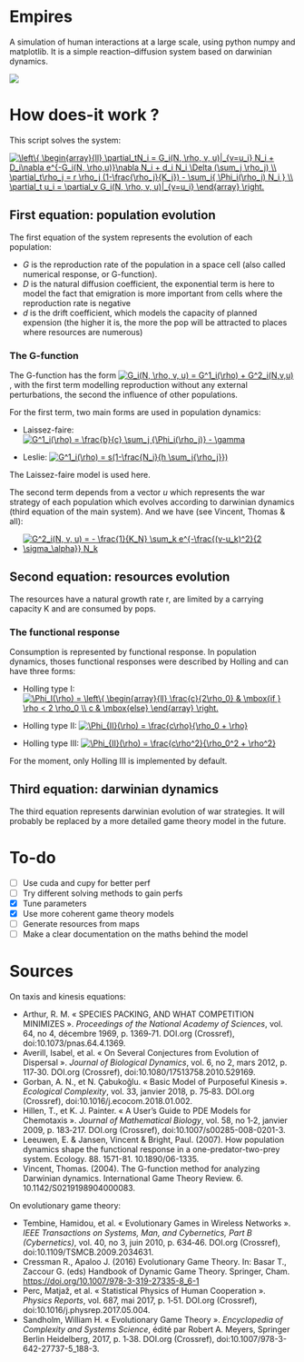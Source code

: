 # Empires

A simulation of human interactions at a large scale, using python numpy and matplotlib.
It is a simple reaction–diffusion system based on darwinian dynamics.

![](documentation/example.gif)


# How does-it work ?

This script solves the system:

<a href="https://www.codecogs.com/eqnedit.php?latex=\left\{&space;\begin{array}{ll}&space;\partial_tN_i&space;=&space;G_i(N,&space;\rho,&space;v,&space;u)|_{v=u_i}&space;N_i&space;&plus;&space;D_i\nabla&space;e^{-G_i(N,&space;\rho,u)}\nabla&space;N_i&space;&plus;&space;d_i&space;N_i&space;\Delta&space;(\sum_j&space;\rho_j)&space;\\&space;\partial_t\rho_j&space;=&space;r&space;\rho_j&space;(1-\frac{\rho_j}{K_j})&space;-&space;\sum_i{&space;\Phi_i(\rho_j)&space;N_i&space;}&space;\\&space;\partial_t&space;u_i&space;=&space;\partial_v&space;G_i(N,&space;\rho,&space;v,&space;u)|_{v=u_i}&space;\end{array}&space;\right." target="_blank"><img src="https://latex.codecogs.com/gif.latex?\left\{&space;\begin{array}{ll}&space;\partial_tN_i&space;=&space;G_i(N,&space;\rho,&space;v,&space;u)|_{v=u_i}&space;N_i&space;&plus;&space;D_i\nabla&space;e^{-G_i(N,&space;\rho,u)}\nabla&space;N_i&space;&plus;&space;d_i&space;N_i&space;\Delta&space;(\sum_j&space;\rho_j)&space;\\&space;\partial_t\rho_j&space;=&space;r&space;\rho_j&space;(1-\frac{\rho_j}{K_j})&space;-&space;\sum_i{&space;\Phi_i(\rho_j)&space;N_i&space;}&space;\\&space;\partial_t&space;u_i&space;=&space;\partial_v&space;G_i(N,&space;\rho,&space;v,&space;u)|_{v=u_i}&space;\end{array}&space;\right." title="\left\{ \begin{array}{ll} \partial_tN_i = G_i(N, \rho, v, u)|_{v=u_i} N_i + D_i\nabla e^{-G_i(N, \rho,u)}\nabla N_i + d_i N_i \Delta (\sum_j \rho_j) \\ \partial_t\rho_j = r \rho_j (1-\frac{\rho_j}{K_j}) - \sum_i{ \Phi_i(\rho_j) N_i } \\ \partial_t u_i = \partial_v G_i(N, \rho, v, u)|_{v=u_i} \end{array} \right." /></a>

## First equation: population evolution

The first equation of the system represents the evolution of each population:
+ _G_ is the reproduction rate of the population in a space cell (also called numerical response, or G-function).
+ _D_ is the natural diffusion coefficient, the exponential term is here to model the fact that emigration is more important from cells where the reproduction rate is negative
+ _d_ is the drift coefficient, which models the capacity of planned expension (the higher it is, the more the pop will be attracted to places where resources are numerous)

### The G-function
The G-function has the form <a href="https://www.codecogs.com/eqnedit.php?latex=G_i(N,&space;\rho,&space;v,&space;u)&space;=&space;G^1_i(\rho)&space;&plus;&space;G^2_i(N,v,u)" target="_blank"><img src="https://latex.codecogs.com/gif.latex?G_i(N,&space;\rho,&space;v,&space;u)&space;=&space;G^1_i(\rho)&space;&plus;&space;G^2_i(N,v,u)" title="G_i(N, \rho, v, u) = G^1_i(\rho) + G^2_i(N,v,u)" /></a>, with the first term modelling reproduction without any external perturbations, the second the influence of other populations.

For the first term, two main forms are used in population dynamics:
+ Laissez-faire: <a href="https://www.codecogs.com/eqnedit.php?latex=G^1_i(\rho)&space;=&space;\frac{b}{c}&space;\sum_j&space;{\Phi_i(\rho_j)}&space;-&space;\gamma" target="_blank"><img src="https://latex.codecogs.com/gif.latex?G^1_i(\rho)&space;=&space;\frac{b}{c}&space;\sum_j&space;{\Phi_i(\rho_j)}&space;-&space;\gamma" title="G^1_i(\rho) = \frac{b}{c} \sum_j {\Phi_i(\rho_j)} - \gamma" /></a>

+ Leslie: <a href="https://www.codecogs.com/eqnedit.php?latex=G^1_i(\rho)&space;=&space;s(1-\frac{N_i}{h&space;\sum_j{\rho_j}})" target="_blank"><img src="https://latex.codecogs.com/gif.latex?G^1_i(\rho)&space;=&space;s(1-\frac{N_i}{h&space;\sum_j{\rho_j}})" title="G^1_i(\rho) = s(1-\frac{N_i}{h \sum_j{\rho_j}})" /></a>

The Laissez-faire model is used here.

The second term depends from a vector _u_ which represents the war strategy of each population which evolves according to darwinian dynamics (third equation of the main system). And we have (see Vincent, Thomas & all):

+ <a href="https://www.codecogs.com/eqnedit.php?latex=G^2_i(N,&space;v,&space;u)&space;=&space;-&space;\frac{1}{K_N}&space;\sum_k&space;e^{-\frac{(v-u_k)^2}{2&space;\sigma_\alpha}}&space;N_k" target="_blank"><img src="https://latex.codecogs.com/gif.latex?G^2_i(N,&space;v,&space;u)&space;=&space;-&space;\frac{1}{K_N}&space;\sum_k&space;e^{-\frac{(v-u_k)^2}{2&space;\sigma_\alpha}}&space;N_k" title="G^2_i(N, v, u) = - \frac{1}{K_N} \sum_k e^{-\frac{(v-u_k)^2}{2 \sigma_\alpha}} N_k" /></a>




## Second equation: resources evolution

The resources have a natural growth rate r, are limited by a carrying capacity K and are consumed by pops.

### The functional response

Consumption is represented by functional response. In population dynamics, thoses functional responses were described by Holling and can have three forms:

+ Holling type I: <a href="https://www.codecogs.com/eqnedit.php?latex=\Phi_I(\rho)&space;=&space;\left\{&space;\begin{array}{ll}&space;\frac{c}{2\rho_0}&space;&&space;\mbox{if&space;}&space;\rho&space;<&space;2&space;\rho_0&space;\\&space;c&space;&&space;\mbox{else}&space;\end{array}&space;\right." target="_blank"><img src="https://latex.codecogs.com/gif.latex?\Phi_I(\rho)&space;=&space;\left\{&space;\begin{array}{ll}&space;\frac{c}{2\rho_0}&space;&&space;\mbox{if&space;}&space;\rho&space;<&space;2&space;\rho_0&space;\\&space;c&space;&&space;\mbox{else}&space;\end{array}&space;\right." title="\Phi_I(\rho) = \left\{ \begin{array}{ll} \frac{c}{2\rho_0} & \mbox{if } \rho < 2 \rho_0 \\ c & \mbox{else} \end{array} \right." /></a>

+ Holling type II: <a href="https://www.codecogs.com/eqnedit.php?latex=\Phi_{II}(\rho)&space;=&space;\frac{c\rho}{\rho_0&space;&plus;&space;\rho}" target="_blank"><img src="https://latex.codecogs.com/gif.latex?\Phi_{II}(\rho)&space;=&space;\frac{c\rho}{\rho_0&space;&plus;&space;\rho}" title="\Phi_{II}(\rho) = \frac{c\rho}{\rho_0 + \rho}" /></a>

+ Holling type III: <a href="https://www.codecogs.com/eqnedit.php?latex=\Phi_{II}(\rho)&space;=&space;\frac{c\rho^2}{\rho_0^2&space;&plus;&space;\rho^2}" target="_blank"><img src="https://latex.codecogs.com/gif.latex?\Phi_{III}(\rho)&space;=&space;\frac{c\rho^2}{\rho_0^2&space;&plus;&space;\rho^2}" title="\Phi_{II}(\rho) = \frac{c\rho^2}{\rho_0^2 + \rho^2}" /></a>

For the moment, only Holling III is implemented by default.

## Third equation: darwinian dynamics

The third equation represents darwinian evolution of war strategies. It will probably be replaced by a more detailed game theory model in the future.



# To-do
- [ ] Use cuda and cupy for better perf
- [ ] Try different solving methods to gain perfs
- [x] Tune parameters
- [x] Use more coherent game theory models
- [ ] Generate resources from maps
- [ ] Make a clear documentation on the maths behind the model

# Sources

On taxis and kinesis equations:
+ Arthur, R. M. « SPECIES PACKING, AND WHAT COMPETITION MINIMIZES ». _Proceedings of the National Academy of Sciences_, vol. 64, no 4, décembre 1969, p. 1369‑71. DOI.org (Crossref), doi:10.1073/pnas.64.4.1369.
+ Averill, Isabel, et al. « On Several Conjectures from Evolution of Dispersal ». _Journal of Biological Dynamics_, vol. 6, no 2, mars 2012, p. 117‑30. DOI.org (Crossref), doi:10.1080/17513758.2010.529169.
+ Gorban, A. N., et N. Çabukoǧlu. « Basic Model of Purposeful Kinesis ». _Ecological Complexity_, vol. 33, janvier 2018, p. 75‑83. DOI.org (Crossref), doi:10.1016/j.ecocom.2018.01.002.
+ Hillen, T., et K. J. Painter. « A User’s Guide to PDE Models for Chemotaxis ». _Journal of Mathematical Biology_, vol. 58, no 1‑2, janvier 2009, p. 183‑217. DOI.org (Crossref), doi:10.1007/s00285-008-0201-3.
+ Leeuwen, E. & Jansen, Vincent & Bright, Paul. (2007). How population dynamics shape the functional response in a one-predator-two-prey system. Ecology. 88. 1571-81. 10.1890/06-1335.
+ Vincent, Thomas. (2004). The G-function method for analyzing Darwinian dynamics. International Game Theory Review. 6. 10.1142/S0219198904000083.

On evolutionary game theory:
+ Tembine, Hamidou, et al. « Evolutionary Games in Wireless Networks ». _IEEE Transactions on Systems, Man, and Cybernetics, Part B (Cybernetics)_, vol. 40, no 3, juin 2010, p. 634‑46. DOI.org (Crossref), doi:10.1109/TSMCB.2009.2034631.
+ Cressman R., Apaloo J. (2016) Evolutionary Game Theory. In: Basar T., Zaccour G. (eds) Handbook of Dynamic Game Theory. Springer, Cham. https://doi.org/10.1007/978-3-319-27335-8_6-1
+ Perc, Matjaž, et al. « Statistical Physics of Human Cooperation ». _Physics Reports_, vol. 687, mai 2017, p. 1‑51. DOI.org (Crossref), doi:10.1016/j.physrep.2017.05.004.
+ Sandholm, William H. « Evolutionary Game Theory ». _Encyclopedia of Complexity and Systems Science_, édité par Robert A. Meyers, Springer Berlin Heidelberg, 2017, p. 1‑38. DOI.org (Crossref), doi:10.1007/978-3-642-27737-5_188-3.
